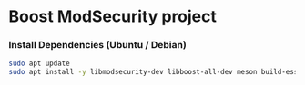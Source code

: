 # Boost ModSecurity project

### Install Dependencies (Ubuntu / Debian)
```bash
sudo apt update
sudo apt install -y libmodsecurity-dev libboost-all-dev meson build-essential
```